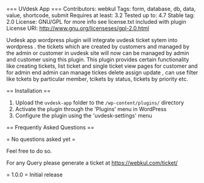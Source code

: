=== UVdesk App ===
Contributors: webkul
Tags: form, database, db, data, value, shortcode, submit
Requires at least: 3.2
Tested up to: 4.7
Stable tag: 2.0
License: GNU/GPL for more info see license.txt included with plugin
License URI: http://www.gnu.org/licenseses/gpl-2.0.html

Uvdesk app wordpress plugin will integrate uvdesk ticket sytem into wordpress . the tickets which are created by customers and managed by the admin or customer in uvdesk site will now can be managed by admin and customer using this plugin.
This plugin provides certain functionality like creating tickets, list ticket and single ticket view pages for customer 
and for admin end admin can manage tickes delete assign update , can use filter like tckets by particular member, tcikets by status, tickets by priority etc.

== Installation ==

1. Upload the `uvdesk-app` folder to the `/wp-content/plugins/` directory
2. Activate the plugin through the 'Plugins' menu in WordPress
3. Configure the plugin using the 'uvdesk-settings' menu

== Frequently Asked Questions ==

= No questions asked yet =

Feel free to do so.

For any Query please generate a ticket at https://webkul.com/ticket/ 

= 1.0.0 =
Initial release
